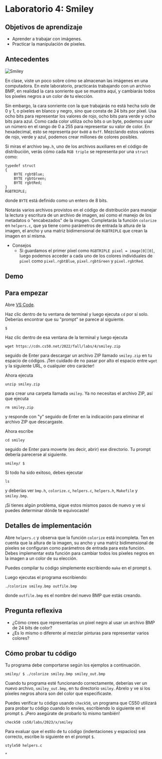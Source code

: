 Laboratorio 4: Smiley
=============

Objetivos de aprendizaje
--------------

*   Aprender a trabajar con imágenes.
*   Practicar la manipulación de píxeles.

Antecedentes
----------

![Smiley](https://cs50.harvard.edu/x/2023/labs/4/smiley/smiley_spec_image.png)

En clase, viste un poco sobre cómo se almacenan las imágenes en una computadora. En este laboratorio, practicarás trabajando con un archivo BMP, en realidad la cara sonriente que se muestra aquí, y cambiarás todos los píxeles negros a un color de tu elección.

Sin embargo, la cara sonriente con la que trabajarás no está hecha solo de 0 y 1, o píxeles en blanco y negro, sino que consta de 24 bits por píxel. Usa ocho bits para representar los valores de rojo, ocho bits para verde y ocho bits para azul. Como cada color utiliza ocho bits o un byte, podemos usar un número en el rango de 0 a 255 para representar su valor de color. En hexadecimal, esto se representa por `0x00` a `0xff`. Mezclando estos valores de rojo, verde y azul, podemos crear millones de colores posibles.

Si miras el archivo `bmp.h`, uno de los archivos auxiliares en el código de distribución, verás cómo cada `RGB triple` se representa por una `struct` como:

    typedef struct
    {
        BYTE rgbtBlue;
        BYTE rgbtGreen;
        BYTE rgbtRed;
    }
    RGBTRIPLE;
    

donde `BYTE` está definido como un entero de 8 bits.

Notarás varios archivos provistos en el código de distribución para manejar la lectura y escritura de un archivo de imagen, así como el manejo de los metadatos o "encabezados" de la imagen. Completarás la función `colorize` en `helpers.c`, que ya tiene como parámetros de entrada la altura de la imagen, el ancho y una matriz bidimensional de `RGBTRIPLE` que crean la imagen en sí misma.

*   Consejos
    *   Si guardamos el primer píxel como `RGBTRIPLE pixel = image[0][0]`, luego podemos acceder a cada uno de los colores individuales de `pixel` como `pixel.rgbtBlue`, `pixel.rgbtGreen` y `pixel.rgbtRed`.

Demo
----

<script async="" data-autoplay="1" data-cols="100" data-loop="1" data-rows="12" id="asciicast-vSNSSp3y9K4fvpMUghBaX2sl4" src="https://asciinema.org/a/vSNSSp3y9K4fvpMUghBaX2sl4.js"></script>

Para empezar
---------------

Abre [VS Code](https://code.cs50.io/).

Haz clic dentro de tu ventana de terminal y luego ejecuta `cd` por sí solo. Deberías encontrar que su "prompt" se parece al siguiente.

    $
    

Haz clic dentro de esa ventana de la terminal y luego ejecuta

    wget https://cdn.cs50.net/2022/fall/labs/4/smiley.zip
    

seguido de Enter para descargar un archivo ZIP llamado `smiley.zip` en tu espacio de códigos. ¡Ten cuidado de no pasar por alto el espacio entre `wget` y la siguiente URL, o cualquier otro carácter!

Ahora ejecuta

    unzip smiley.zip
    

para crear una carpeta llamada `smiley`. Ya no necesitas el archivo ZIP, así que ejecuta

    rm smiley.zip
    

y responde con "y" seguido de Enter en la indicación para eliminar el archivo ZIP que descargaste.

Ahora escribe

    cd smiley
    

seguido de Enter para moverte (es decir, abrir) ese directorio. Tu prompt debería parecerse al siguiente.

    smiley/ $
    

Si todo ha sido exitoso, debes ejecutar

    ls
    

y deberías ver `bmp.h`, `colorize.c`, `helpers.c`, `helpers.h`, `Makefile` y `smiley.bmp`.

¡Si tienes algún problema, sigue estos mismos pasos de nuevo y ve si puedes determinar dónde te equivocaste!

Detalles de implementación
----------------------

Abre `helpers.c` y observa que la función `colorize` está incompleta. Ten en cuenta que la altura de la imagen, su ancho y una matriz bidimensional de píxeles se configuran como parámetros de entrada para esta función. Debes implementar esta función para cambiar todos los píxeles negros en la imagen a un color de su elección.

Puedes compilar tu código simplemente escribiendo `make` en el prompt `$`.

Luego ejecutas el programa escribiendo:

    ./colorize smiley.bmp outfile.bmp
    

donde `outfile.bmp` es el nombre del nuevo BMP que estás creando.

Pregunta reflexiva
----------------

*   ¿Cómo crees que representarías un pixel negro al usar un archivo BMP de 24 bits de color?
*   ¿Es lo mismo o diferente al mezclar pinturas para representar varios colores?

Cómo probar tu código
---------------------

Tu programa debe comportarse según los ejemplos a continuación.

    smiley/ $ ./colorize smiley.bmp smiley_out.bmp
    

Cuando tu programa esté funcionando correctamente, deberías ver un nuevo archivo, `smiley_out.bmp`, en tu directorio `smiley`. Ábrelo y ve si los píxeles negros ahora son del color que especificaste.

Puedes verificar tu código usando `check50`, un programa que CS50 utilizará para probar tu código cuando lo envíes, escribiendo lo siguiente en el prompt `$`. ¡Pero asegúrate de probarlo tú mismo también!

    check50 cs50/labs/2023/x/smiley
    

Para evaluar que el estilo de tu código (indentaciones y espacios) sea correcto, escribe lo siguiente en el prompt `$`.

    style50 helpers.c
    
"